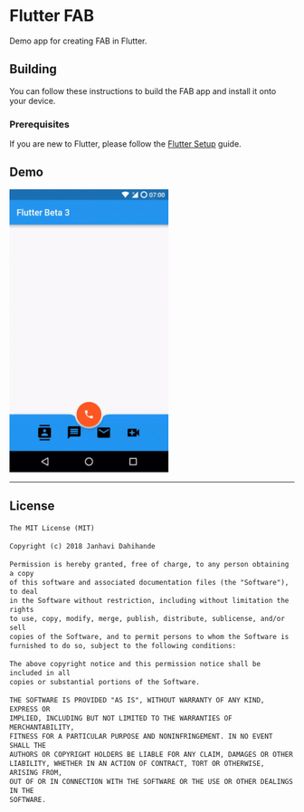 # Flutter FAB

Demo app for creating FAB in Flutter.

## Building

You can follow these instructions to build the FAB app
and install it onto your device.

### Prerequisites

If you are new to Flutter, please follow
the [Flutter Setup](https://flutter.io/setup/) guide.


## Demo

<img alt="FAB Demo Video" height="500px" src="https://raw.githubusercontent.com/JanhaviDahihande/Flutter_FAB/master/Fab_Demo.gif" />

--------------------

## License

    The MIT License (MIT)

    Copyright (c) 2018 Janhavi Dahihande

    Permission is hereby granted, free of charge, to any person obtaining a copy
    of this software and associated documentation files (the "Software"), to deal
    in the Software without restriction, including without limitation the rights
    to use, copy, modify, merge, publish, distribute, sublicense, and/or sell
    copies of the Software, and to permit persons to whom the Software is
    furnished to do so, subject to the following conditions:

    The above copyright notice and this permission notice shall be included in all
    copies or substantial portions of the Software.

    THE SOFTWARE IS PROVIDED "AS IS", WITHOUT WARRANTY OF ANY KIND, EXPRESS OR
    IMPLIED, INCLUDING BUT NOT LIMITED TO THE WARRANTIES OF MERCHANTABILITY,
    FITNESS FOR A PARTICULAR PURPOSE AND NONINFRINGEMENT. IN NO EVENT SHALL THE
    AUTHORS OR COPYRIGHT HOLDERS BE LIABLE FOR ANY CLAIM, DAMAGES OR OTHER
    LIABILITY, WHETHER IN AN ACTION OF CONTRACT, TORT OR OTHERWISE, ARISING FROM,
    OUT OF OR IN CONNECTION WITH THE SOFTWARE OR THE USE OR OTHER DEALINGS IN THE
    SOFTWARE.
